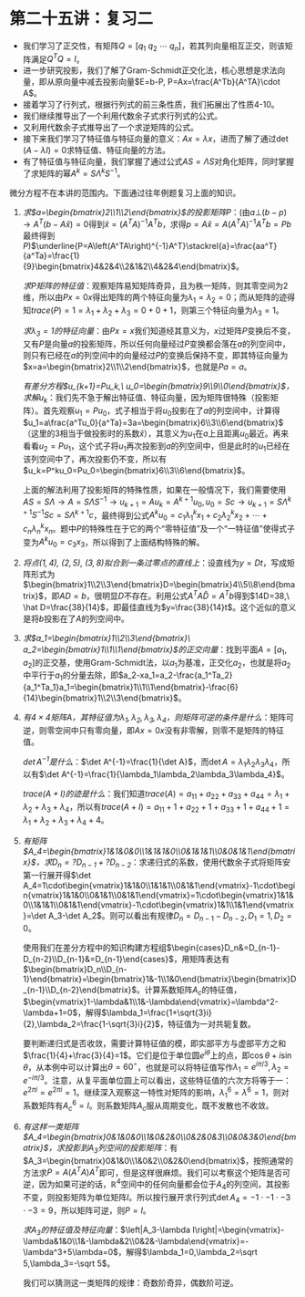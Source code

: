 # 第二十五讲：复习二

* 我们学习了正交性，有矩阵$Q=\Bigg[q_1\ q_2\ \cdots\ q_n\Bigg]$，若其列向量相互正交，则该矩阵满足$Q^TQ=I$。
* 进一步研究投影，我们了解了Gram-Schmidt正交化法，核心思想是求法向量，即从原向量中减去投影向量$E=b-P, P=Ax=\frac{A^Tb}{A^TA}\cdot A$。
* 接着学习了行列式，根据行列式的前三条性质，我们拓展出了性质4-10。
* 我们继续推导出了一个利用代数余子式求行列式的公式。
* 又利用代数余子式推导出了一个求逆矩阵的公式。
* 接下来我们学习了特征值与特征向量的意义：$Ax=\lambda x$，进而了解了通过$\det(A-\lambda I)=0$求特征值、特征向量的方法。
* 有了特征值与特征向量，我们掌握了通过公式$AS=\Lambda S$对角化矩阵，同时掌握了求矩阵的幂$A^k=S\Lambda^kS^{-1}$。

微分方程不在本讲的范围内。下面通过往年例题复习上面的知识。

1. *求$a=\begin{bmatrix}2\\1\\2\end{bmatrix}$的投影矩阵$P$*：$\Bigg($由$a\bot(b-p)\rightarrow A^T(b-A\hat x)=0$得到$\hat x=\left(A^TA\right)^{-1}A^Tb$，求得$p=A\hat x=A\left(A^TA\right)^{-1}A^Tb=Pb$最终得到$P\Bigg)$$\underline{P=A\left(A^TA\right)^{-1}A^T}\stackrel{a}=\frac{aa^T}{a^Ta}=\frac{1}{9}\begin{bmatrix}4&2&4\\2&1&2\\4&2&4\end{bmatrix}$。
    
    *求$P$矩阵的特征值*：观察矩阵易知矩阵奇异，且为秩一矩阵，则其零空间为$2$维，所以由$Px=0x$得出矩阵的两个特征向量为$\lambda_1=\lambda_2=0$；而从矩阵的迹得知$trace(P)=1=\lambda_1+\lambda_2+\lambda_3=0+0+1$，则第三个特征向量为$\lambda_3=1$。
    
    *求$\lambda_3=1$的特征向量*：由$Px=x$我们知道经其意义为，$x$过矩阵$P$变换后不变，又有$P$是向量$a$的投影矩阵，所以任何向量经过$P$变换都会落在$a$的列空间中，则只有已经在$a$的列空间中的向量经过$P$的变换后保持不变，即其特征向量为$x=a=\begin{bmatrix}2\\1\\2\end{bmatrix}$，也就是$Pa=a$。
    
    *有差分方程$u_{k+1}=Pu_k,\ u_0=\begin{bmatrix}9\\9\\0\end{bmatrix}$，求解$u_k$*：我们先不急于解出特征值、特征向量，因为矩阵很特殊（投影矩阵）。首先观察$u_1=Pu_0$，式子相当于将$u_0$投影在了$a$的列空间中，计算得$u_1=a\frac{a^Tu_0}{a^Ta}=3a=\begin{bmatrix}6\\3\\6\end{bmatrix}$（这里的$3$相当于做投影时的系数$\hat x$），其意义为$u_1$在$a$上且距离$u_0$最近。再来看看$u_2=Pu_1$，这个式子将$u_1$再次投影到$a$的列空间中，但是此时的$u_1$已经在该列空间中了，再次投影仍不变，所以有$u_k=P^ku_0=Pu_0=\begin{bmatrix}6\\3\\6\end{bmatrix}$。
    
    上面的解法利用了投影矩阵的特殊性质，如果在一般情况下，我们需要使用$AS=S\Lambda\rightarrow A=S\Lambda S^{-1} \rightarrow u_{k+1}=Au_k=A^{k+1}u_0, u_0=Sc\rightarrow u_{k+1}=S\Lambda^{k+1}S^{-1}Sc=S\Lambda^{k+1}c$，最终得到公式$A^ku_0=c_1\lambda_1^kx_1+c_2\lambda_2^kx_2+\cdots+c_n\lambda_n^kx_n$。题中$P$的特殊性在于它的两个“零特征值”及一个“一特征值”使得式子变为$A^ku_0=c_3x_3$，所以得到了上面结构特殊的解。
    
2. *将点$(1,4),\ (2,5),\ (3,8)$拟合到一条过零点的直线上*：设直线为$y=Dt$，写成矩阵形式为$\begin{bmatrix}1\\2\\3\end{bmatrix}D=\begin{bmatrix}4\\5\\8\end{bmatrix}$，即$AD=b$，很明显$D$不存在。利用公式$A^TA\hat D=A^Tb$得到$14D=38,\ \hat D=\frac{38}{14}$，即最佳直线为$y=\frac{38}{14}t$。这个近似的意义是将$b$投影在了$A$的列空间中。

3. *求$a_1=\begin{bmatrix}1\\2\\3\end{bmatrix}\ a_2=\begin{bmatrix}1\\1\\1\end{bmatrix}$的正交向量*：找到平面$A=\Bigg[a_1,a_2\Bigg]$的正交基，使用Gram-Schmidt法，以$a_1$为基准，正交化$a_2$，也就是将$a_2$中平行于$a_1$的分量去除，即$a_2-xa_1=a_2-\frac{a_1^Ta_2}{a_1^Ta_1}a_1=\begin{bmatrix}1\\1\\1\end{bmatrix}-\frac{6}{14}\begin{bmatrix}1\\2\\3\end{bmatrix}$。

4. *有$4\times 4$矩阵$A$，其特征值为$\lambda_1,\lambda_2,\lambda_3,\lambda_4$，则矩阵可逆的条件是什么*：矩阵可逆，则零空间中只有零向量，即$Ax=0x$没有非零解，则零不是矩阵的特征值。

    *$\det A^{-1}$是什么*：$\det A^{-1}=\frac{1}{\det A}$，而$\det A=\lambda_1\lambda_2\lambda_3\lambda_4$，所以有$\det A^{-1}=\frac{1}{\lambda_1\lambda_2\lambda_3\lambda_4}$。
    
    *$trace(A+I)$的迹是什么*：我们知道$trace(A)=a_{11}+a_{22}+a_{33}+a_{44}=\lambda_1+\lambda_2+\lambda_3+\lambda_4$，所以有$trace(A+I)=a_{11}+1+a_{22}+1+a_{33}+1+a_{44}+1=\lambda_1+\lambda_2+\lambda_3+\lambda_4+4$。
    
5. *有矩阵$A_4=\begin{bmatrix}1&1&0&0\\1&1&1&0\\0&1&1&1\\0&0&1&1\end{bmatrix}$，求$D_n=?D_{n-1}+?D_{n-2}$*：求递归式的系数，使用代数余子式将矩阵安第一行展开得$\det A_4=1\cdot\begin{vmatrix}1&1&0\\1&1&1\\0&1&1\end{vmatrix}-1\cdot\begin{vmatrix}1&1&0\\0&1&1\\0&1&1\end{vmatrix}=1\cdot\begin{vmatrix}1&1&0\\1&1&1\\0&1&1\end{vmatrix}-1\cdot\begin{vmatrix}1&1\\1&1\end{vmatrix}=\det A_3-\det A_2$。则可以看出有规律$D_n=D_{n-1}-D_{n-2}, D_1=1, D_2=0$。

    使用我们在差分方程中的知识构建方程组$\begin{cases}D_n&=D_{n-1}-D_{n-2}\\D_{n-1}&=D_{n-1}\end{cases}$，用矩阵表达有$\begin{bmatrix}D_n\\D_{n-1}\end{bmatrix}=\begin{bmatrix}1&-1\\1&0\end{bmatrix}\begin{bmatrix}D_{n-1}\\D_{n-2}\end{bmatrix}$。计算系数矩阵$A_c$的特征值，$\begin{vmatrix}1-\lambda&1\\1&-\lambda\end{vmatrix}=\lambda^2-\lambda+1=0$，解得$\lambda_1=\frac{1+\sqrt{3}i}{2},\lambda_2=\frac{1-\sqrt{3}i}{2}$，特征值为一对共轭复数。
    
    要判断递归式是否收敛，需要计算特征值的模，即实部平方与虚部平方之和$\frac{1}{4}+\frac{3}{4}=1$。它们是位于单位圆$e^{i\theta}$上的点，即$\cos\theta+i\sin\theta$，从本例中可以计算出$\theta=60^\circ$，也就是可以将特征值写作$\lambda_1=e^{i\pi/3},\lambda_2=e^{-i\pi/3}$。注意，从复平面单位圆上可以看出，这些特征值的六次方将等于一：$e^{2\pi i}=e^{2\pi i}=1$。继续深入观察这一特性对矩阵的影响，$\lambda_1^6=\lambda^6=1$，则对系数矩阵有$A_c^6=I$。则系数矩阵$A_c$服从周期变化，既不发散也不收敛。 

6. *有这样一类矩阵$A_4=\begin{bmatrix}0&1&0&0\\1&0&2&0\\0&2&0&3\\0&0&3&0\end{bmatrix}$，求投影到$A_3$列空间的投影矩阵*：有$A_3=\begin{bmatrix}0&1&0\\1&0&2\\0&2&0\end{bmatrix}$，按照通常的方法求$P=A\left(A^TA\right)A^T$即可，但是这样很麻烦。我们可以考察这个矩阵是否可逆，因为如果可逆的话，$\mathbb{R}^4$空间中的任何向量都会位于$A_4$的列空间，其投影不变，则投影矩阵为单位矩阵$I$。所以按行展开求行列式$\det A_4=-1\cdot-1\cdot-3\cdot-3=9$，所以矩阵可逆，则$P=I$。

    *求$A_3$的特征值及特征向量*：$\left|A_3-\lambda I\right|=\begin{vmatrix}-\lambda&1&0\\1&-\lambda&2\\0&2&-\lambda\end{vmatrix}=-\lambda^3+5\lambda=0$，解得$\lambda_1=0,\lambda_2=\sqrt 5,\lambda_3=-\sqrt 5$。
    
    我们可以猜测这一类矩阵的规律：奇数阶奇异，偶数阶可逆。
